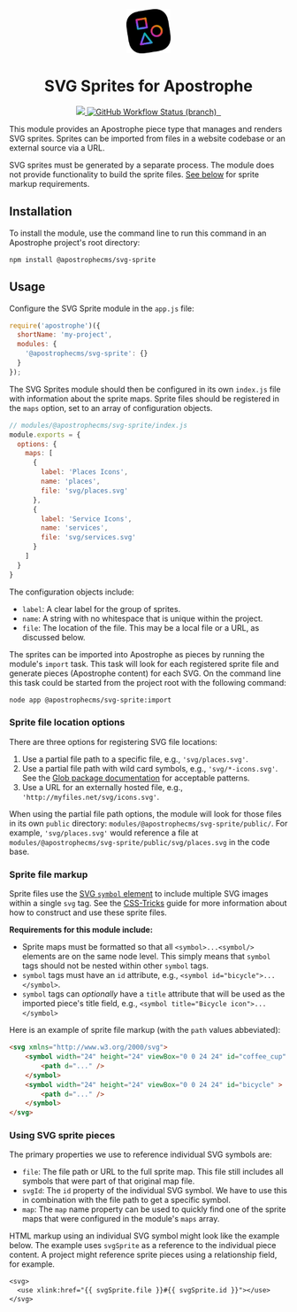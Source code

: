 <div align="center">
  <img src="https://raw.githubusercontent.com/apostrophecms/apostrophe/main/logo.svg" alt="ApostropheCMS logo" width="80" height="80">

  <h1>SVG Sprites for Apostrophe</h1>
  <p>
    <a aria-label="Apostrophe logo" href="https://v3.docs.apostrophecms.org">
      <img src="https://img.shields.io/badge/MADE%20FOR%20Apostrophe%203-000000.svg?style=for-the-badge&logo=Apostrophe&labelColor=6516dd">
    </a>
    <a aria-label="Test status" href="https://github.com/apostrophecms/svg-sprite/actions">
      <img alt="GitHub Workflow Status (branch)" src="https://img.shields.io/github/workflow/status/apostrophecms/svg-sprite/Tests/main?label=Tests&labelColor=000000&style=for-the-badge">
    </a>
    <a aria-label="Join the community on Discord" href="http://chat.apostrophecms.org">
      <img alt="" src="https://img.shields.io/discord/517772094482677790?color=5865f2&label=Join%20the%20Discord&logo=discord&logoColor=fff&labelColor=000&style=for-the-badge&logoWidth=20">
    </a>
    <a aria-label="License" href="https://github.com/apostrophecms/svg-sprite/blob/main/LICENSE.md">
      <img alt="" src="https://img.shields.io/static/v1?style=for-the-badge&labelColor=000000&label=License&message=MIT&color=3DA639">
    </a>
  </p>
</div>

This module provides an Apostrophe piece type that manages and renders SVG sprites. Sprites can be imported from files in a website codebase or an external source via a URL.

SVG sprites must be generated by a separate process. The module does not provide functionality to build the sprite files. [See below](#sprite-file-markup) for sprite markup requirements.

## Installation

To install the module, use the command line to run this command in an Apostrophe project's root directory:

```
npm install @apostrophecms/svg-sprite
```

## Usage

Configure the SVG Sprite module in the `app.js` file:

```javascript
require('apostrophe')({
  shortName: 'my-project',
  modules: {
    '@apostrophecms/svg-sprite': {}
  }
});
```

The SVG Sprites module should then be configured in its own `index.js` file with information about the sprite maps. Sprite files should be registered in the `maps` option, set to an array of configuration objects.

```javascript
// modules/@apostrophecms/svg-sprite/index.js
module.exports = {
  options: {
    maps: [
      {
        label: 'Places Icons',
        name: 'places',
        file: 'svg/places.svg'
      },
      {
        label: 'Service Icons',
        name: 'services',
        file: 'svg/services.svg'
      }
    ]
  }
}
```

The configuration objects include:

- `label`: A clear label for the group of sprites.
- `name`: A string with no whitespace that is unique within the project.
- `file`: The location of the file. This may be a local file or a URL, as discussed below.

The sprites can be imported into Apostrophe as pieces by running the module's `import` task. This task will look for each registered sprite file and generate pieces (Apostrophe content) for each SVG. On the command line this task could be started from the project root with the following command:

```bash
node app @apostrophecms/svg-sprite:import
```

### Sprite file location options

There are three options for registering SVG file locations:

1. Use a partial file path to a specific file, e.g., `'svg/places.svg'`.
2. Use a partial file path with wild card symbols, e.g., `'svg/*-icons.svg'`. See the [Glob package documentation](https://www.npmjs.com/package/glob#glob-primer) for acceptable patterns.
3. Use a URL for an externally hosted file, e.g., `'http://myfiles.net/svg/icons.svg'`.

When using the partial file path options, the module will look for those files in its own `public` directory: `modules/@apostrophecms/svg-sprite/public/`. For example, `'svg/places.svg'` would reference a file at `modules/@apostrophecms/svg-sprite/public/svg/places.svg` in the code base.

### Sprite file markup

Sprite files use the [SVG `symbol` element](https://developer.mozilla.org/en-US/docs/Web/SVG/Element/symbol) to include multiple SVG images within a single `svg` tag. See the [CSS-Tricks](https://css-tricks.com/svg-symbol-good-choice-icons/) guide for more information about how to construct and use these sprite files.

**Requirements for this module include:**
- Sprite maps must be formatted so that all `<symbol>...<symbol/>` elements are on the same node level. This simply means that `symbol` tags should not be nested within other `symbol` tags.
- `symbol` tags must have an `id` attribute, e.g., `<symbol id="bicycle">...</symbol>`.
- `symbol` tags can *optionally* have a `title` attribute that will be used as the imported piece's title field, e.g., `<symbol title="Bicycle icon">...</symbol>`

Here is an example of sprite file markup (with the `path` values abbeviated):

```html
<svg xmlns="http://www.w3.org/2000/svg">
	<symbol width="24" height="24" viewBox="0 0 24 24" id="coffee_cup" >
		<path d="..." />
	</symbol>
	<symbol width="24" height="24" viewBox="0 0 24 24" id="bicycle" >
		<path d="..." />
	</symbol>
</svg>
```

### Using SVG sprite pieces

The primary properties we use to reference individual SVG symbols are:
- `file`: The file path or URL to the full sprite map. This file still includes all symbols that were part of that original map file.
- `svgId`: The `id` property of the individual SVG symbol. We have to use this in combination with the file path to get a specific symbol.
- `map`: The `map` name property can be used to quickly find one of the sprite maps that were configured in the module's `maps` array.

HTML markup using an individual SVG symbol might look like the example below. The example uses `svgSprite` as a reference to the individual piece content. A project might reference sprite pieces using a relationship field, for example.

```django
<svg>
  <use xlink:href="{{ svgSprite.file }}#{{ svgSprite.id }}"></use>
</svg>
```
